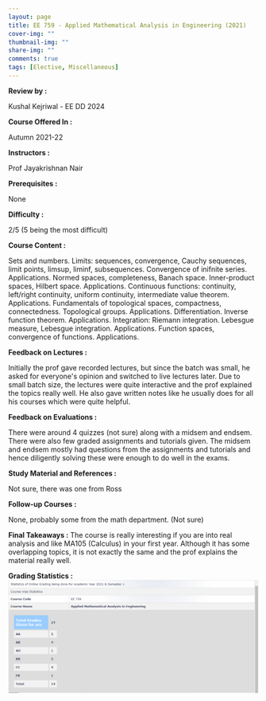 ```yaml
---
layout: page
title: EE 759 - Applied Mathematical Analysis in Engineering (2021)
cover-img: ""
thumbnail-img: ""
share-img: ""
comments: true
tags: [Elective, Miscellaneous]
---
```


**Review by :** 

Kushal Kejriwal - EE DD 2024

**Course Offered In :**

Autumn 2021-22

**Instructors :**

Prof Jayakrishnan Nair 

**Prerequisites :**

None

**Difficulty :**

2/5 (5 being the most difficult)

**Course Content :**

Sets and numbers. Limits: sequences, convergence, Cauchy sequences, limit points, limsup, liminf, subsequences. Convergence of inifnite series. Applications. Normed spaces, completeness, Banach space. Inner-product spaces, Hilbert space. Applications. Continuous functions: continuity, left/right continuity, uniform continuity, intermediate value theorem. Applications. Fundamentals of topological spaces, compactness, connectedness. Topological groups. Applications. Differentiation. Inverse function theorem. Applications. Integration: Riemann integration. Lebesgue measure, Lebesgue integration. Applications. Function spaces, convergence of functions. Applications.

**Feedback on Lectures :**

Initially the prof gave recorded lectures, but since the batch was small, he asked for everyone's opinion and switched to live lectures later. Due to small batch size, the lectures were quite interactive and the prof explained the topics really well. He also gave written notes like he usually does for all his courses which were quite helpful.

**Feedback on Evaluations :**

There were around 4 quizzes (not sure) along with a midsem and endsem. There were also few graded assignments and tutorials given. The midsem and endsem mostly had questions from the assignments and tutorials and hence diligently solving these were enough to do well in the exams.

**Study Material and References :**

Not sure, there was one from Ross

**Follow-up Courses :**

None, probably some from the math department. (Not sure)

**Final Takeaways :**
The course is really interesting if you are into real analysis and like MA105 (Calculus) in your first year. Although it has some overlapping topics, it is not exactly the same and the prof explains the material really well.

**Grading Statistics :**
![Grades](EE759_Grades.png)
